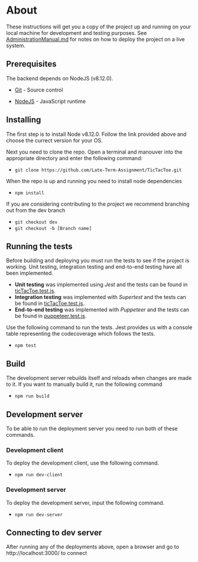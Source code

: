 # About

These instructions will get you a copy of the project up and running on your local machine for development and testing purposes. See [AdministrationManual.md](./AdministrationManual.md) for notes on how to deploy the project on a live system.

## Prerequisites

The backend depends on NodeJS (v8.12.0). 

* [Git](https://git-scm.com/book/en/v2/Getting-Started-Installing-Git) - Source control

* [NodeJS](https://nodejs.org/en/download/) - JavaScript runtime

## Installing

The first step is to install Node v8.12.0. Follow the link provided above and choose the currect version for your OS.

Next you need to clone the repo. Open a terminal and manouver into the appropriate directory and enter the following command:
* `git clone https://github.com/Late-Term-Assignment/TicTacToe.git`

When the repo is up and running you need to install node dependencies
* `npm install`

If you are considering contributing to the project we recommend branching out from the dev branch
* `git checkout dev`
* `git checkout -b [Branch name]`

## Running the tests
Before building and deploying you must run the tests to see if the project is working. Unit testing, integration testing and end-to-end testing have all been implemented.  
* **Unit testing** was implemented using *Jest* and the tests can be found in [ticTacToe.test.js](../src/logic/ticTacToe.test.js).  
* **Integration testing** was implemented with *Supertest* and the tests can be found in [ticTacToe.test.js](../src/api/index.test.js).  
* **End-to-end testing** was implemented with *Puppeteer* and the tests can be found in [puppeteer.test.js](../src/E2ETesting/puppeteer.test.js).

Use the following command to run the tests. Jest provides us with a console table representing the codecoverage which follows the tests.
* `npm test`

## Build
The development server rebuilds itself and reloads when changes are made to it. If you want to manually build it, run the following command
* `npm run build`

## Development server
To be able to run the deployment server you need to run both of these commands.
### Development client
To deploy the development client, use the following command.
* `npm run dev-client`

### Development server
To deploy the development server, input the following command.
* `npm run dev-server`

## Connecting to dev server
After running any of the deployments above, open a browser and go to http://localhost:3000/ to connect